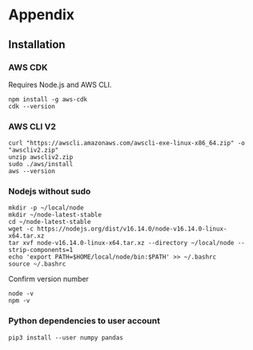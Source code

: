 # Appendix

## Installation

### AWS CDK

Requires Node.js and AWS CLI.

```
npm install -g aws-cdk
cdk --version
```

### AWS CLI V2

```
curl "https://awscli.amazonaws.com/awscli-exe-linux-x86_64.zip" -o "awscliv2.zip"
unzip awscliv2.zip
sudo ./aws/install
aws --version
```

### Nodejs without sudo

```
mkdir -p ~/local/node
mkdir ~/node-latest-stable
cd ~/node-latest-stable
wget -c https://nodejs.org/dist/v16.14.0/node-v16.14.0-linux-x64.tar.xz
tar xvf node-v16.14.0-linux-x64.tar.xz --directory ~/local/node --strip-components=1
echo 'export PATH=$HOME/local/node/bin:$PATH' >> ~/.bashrc
source ~/.bashrc
```

Confirm version number
```
node -v
npm -v
```

### Python dependencies to user account

```
pip3 install --user numpy pandas
```
